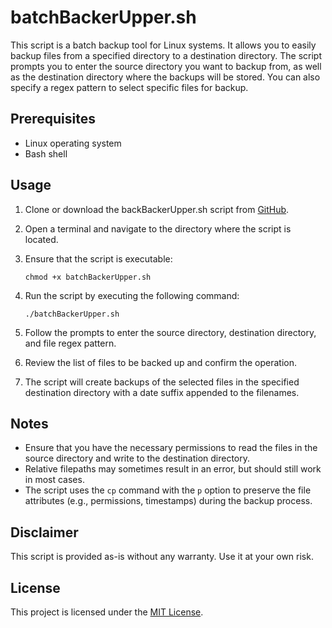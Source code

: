 # batchBackerUpper.sh

This script is a batch backup tool for Linux systems. It allows you to easily backup files from a specified directory to a destination directory. The script prompts you to enter the source directory you want to backup from, as well as the destination directory where the backups will be stored. You can also specify a regex pattern to select specific files for backup.

## Prerequisites

- Linux operating system
- Bash shell

## Usage

1. Clone or download the backBackerUpper.sh script from [GitHub](https://github.com/WinterLily/batchBackerUpper.sh).
2. Open a terminal and navigate to the directory where the script is located.
3. Ensure that the script is executable:    
    ```
    chmod +x batchBackerUpper.sh
    ```
4. Run the script by executing the following command:
    
    ```
    ./batchBackerUpper.sh
    ```
    
5. Follow the prompts to enter the source directory, destination directory, and file regex pattern.
6. Review the list of files to be backed up and confirm the operation.
7. The script will create backups of the selected files in the specified destination directory with a date suffix appended to the filenames.

## Notes

- Ensure that you have the necessary permissions to read the files in the source directory and write to the destination directory.
- Relative filepaths may sometimes result in an error, but should still work in most cases.
- The script uses the `cp` command with the `p` option to preserve the file attributes (e.g., permissions, timestamps) during the backup process.

## Disclaimer

This script is provided as-is without any warranty. Use it at your own risk.

## License

This project is licensed under the [MIT License](https://opensource.org/licenses/MIT).
